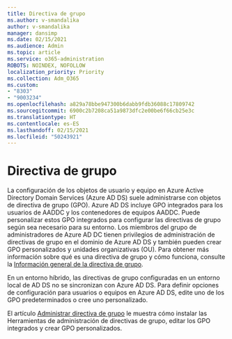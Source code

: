 ```yaml
---
title: Directiva de grupo
ms.author: v-smandalika
author: v-smandalika
manager: dansimp
ms.date: 02/15/2021
ms.audience: Admin
ms.topic: article
ms.service: o365-administration
ROBOTS: NOINDEX, NOFOLLOW
localization_priority: Priority
ms.collection: Adm_O365
ms.custom:
- "8303"
- "9003234"
ms.openlocfilehash: a829a78bbe947300b6dabb9fdb36088c17809742
ms.sourcegitcommit: 6900c2b7208ca51a9873dfc2e00be6f66cb25e3c
ms.translationtype: HT
ms.contentlocale: es-ES
ms.lasthandoff: 02/15/2021
ms.locfileid: "50243921"
---
```

# <a name="group-policy"></a>Directiva de grupo

La configuración de los objetos de usuario y equipo en Azure Active Directory Domain Services (Azure AD DS) suele administrarse con objetos de directiva de grupo (GPO). Azure AD DS incluye GPO integrados para los usuarios de AADDC y los contenedores de equipos AADDC. Puede personalizar estos GPO integrados para configurar las directivas de grupo según sea necesario para su entorno. Los miembros del grupo de administradores de Azure AD DC tienen privilegios de administración de directivas de grupo en el dominio de Azure AD DS y también pueden crear GPO personalizados y unidades organizativas (OU). Para obtener más información sobre qué es una directiva de grupo y cómo funciona, consulte la [Información general de la directiva de grupo](https://docs.microsoft.com/previous-versions/windows/it-pro/windows-server-2012-R2-and-2012/hh831791(v=ws.11)).

En un entorno híbrido, las directivas de grupo configuradas en un entorno local de AD DS no se sincronizan con Azure AD DS. Para definir opciones de configuración para usuarios o equipos en Azure AD DS, edite uno de los GPO predeterminados o cree uno personalizado.

El artículo [Administrar directiva de grupo](https://docs.microsoft.com/azure/active-directory-domain-services/manage-group-policy) le muestra cómo instalar las Herramientas de administración de directivas de grupo, editar los GPO integrados y crear GPO personalizados.



